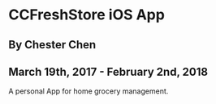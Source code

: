 # CCFreshStore iOS App

## By Chester Chen

## March 19th, 2017 - February 2nd, 2018

A personal App for home grocery management.